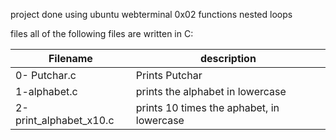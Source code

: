 project done using ubuntu webterminal
0x02 functions nested loops

files
all of the following files are written in C:

| Filename | description |
| -------- | ----------- |
| 0- Putchar.c  | Prints Putchar |
| 1-alphabet.c   | prints the alphabet in lowercase |
| 2-print_alphabet_x10.c   | prints 10 times the aphabet, in lowercase |

